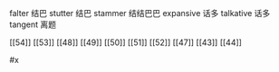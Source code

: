 




falter 结巴
stutter 结巴
stammer 结结巴巴
expansive 话多
talkative 话多
tangent 离题

[[54]]
[[53]]
[[48]]
[[49]]
[[50]]
[[51]]
[[52]]
[[47]]
[[43]]
[[44]]

#x 